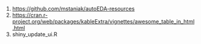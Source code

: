 1. https://github.com/mstaniak/autoEDA-resources
2. https://cran.r-project.org/web/packages/kableExtra/vignettes/awesome_table_in_html.html
3. shiny_update_ui.R
